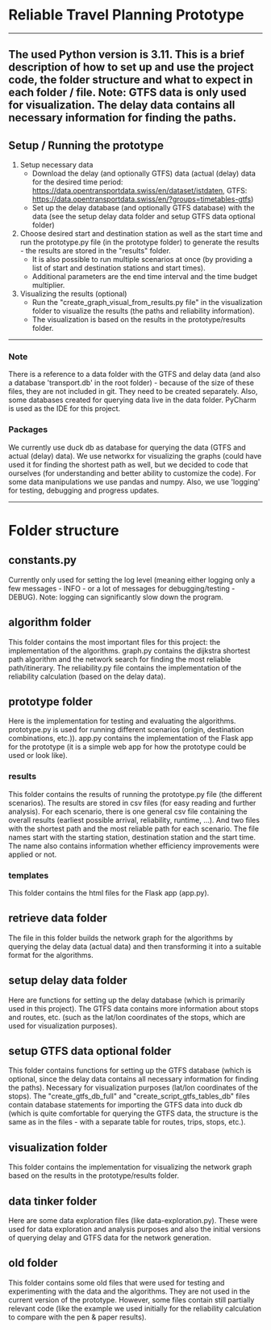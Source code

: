 # Reliable Travel Planning Prototype
---
The used Python version is 3.11.
This is a brief description of how to set up and use the project code, the folder structure and what to expect in each folder / file.
Note: GTFS data is only used for visualization. The delay data contains all necessary information for finding the paths.
---

## Setup / Running the prototype
1. Setup necessary data
    - Download the delay (and optionally GTFS) data (actual (delay) data for the desired time period: https://data.opentransportdata.swiss/en/dataset/istdaten, GTFS: https://data.opentransportdata.swiss/en/?groups=timetables-gtfs)
    - Set up the delay database (and optionally GTFS database) with the data (see the setup delay data folder and setup GTFS data optional folder)
2. Choose desired start and destination station as well as the start time and run the prototype.py file (in the prototype folder) to generate the results - the results are stored in the "results" folder.
    - It is also possible to run multiple scenarios at once (by providing a list of start and destination stations and start times).
    - Additional parameters are the end time interval and the time budget multiplier.
3. Visualizing the results (optional)
    - Run the "create_graph_visual_from_results.py file" in the visualization folder to visualize the results (the paths and reliability information).
    - The visualization is based on the results in the prototype/results folder.
---

### Note
There is a reference to a data folder with the GTFS and delay data (and also a database 'transport.db' in the root folder) - because of the size of these files, they are not included in git. They need to be created separately.
Also, some databases created for querying data live in the data folder.
PyCharm is used as the IDE for this project.
### Packages
We currently use duck db as database for querying the data (GTFS and actual (delay) data). We use networkx for visualizing the graphs (could have used it for finding the shortest path as well, but we decided to code that ourselves (for understanding and better ability to customize the code). For some data manipulations we use pandas and numpy.
Also, we use 'logging' for testing, debugging and progress updates.

---
# Folder structure

## constants.py
Currently only used for setting the log level (meaning either logging only a few messages - INFO - or a lot of messages for debugging/testing - DEBUG). Note: logging can significantly slow down the program.

## algorithm folder
This folder contains the most important files for this project: the implementation of the algorithms. graph.py contains the dijkstra shortest path algorithm and the network search for finding the most reliable path/itinerary.
The reliability.py file contains the implementation of the reliability calculation (based on the delay data).

## prototype folder
Here is the implementation for testing and evaluating the algorithms.
prototype.py is used for running different scenarios (origin, destination combinations, etc.)).
app.py contains the implementation of the Flask app for the prototype (it is a simple web app for how the prototype could be used or look like).
### results
This folder contains the results of running the prototype.py file (the different scenarios).
The results are stored in csv files (for easy reading and further analysis). For each scenario, there is one general csv file containing the overall results (earliest possible arrival, reliability, runtime, ...).
And two files with the shortest path and the most reliable path for each scenario.
The file names start with the starting station, destination station and the start time. The name also contains information whether efficiency improvements were applied or not.
### templates
This folder contains the html files for the Flask app (app.py).

## retrieve data folder
The file in this folder builds the network graph for the algorithms by querying the delay data (actual data) and then transforming it into a suitable format for the algorithms.

## setup delay data folder
Here are functions for setting up the delay database (which is primarily used in this project).
The GTFS data contains more information about stops and routes, etc. (such as the lat/lon coordinates of the stops, which are used for visualization purposes).

## setup GTFS data optional folder
This folder contains functions for setting up the GTFS database (which is optional, since the delay data contains all necessary information for finding the paths).
Necessary for visualization purposes (lat/lon coordinates of the stops).
The "create_gtfs_db_full" and "create_script_gtfs_tables_db" files contain database statements for importing the GTFS data into duck db (which is quite comfortable for querying the GTFS data, the structure is the same as in the files - with a separate table for routes, trips, stops, etc.).

## visualization folder
This folder contains the implementation for visualizing the network graph based on the results in the prototype/results folder.

## data tinker folder
Here are some data exploration files (like data-exploration.py). These were used for data exploration and analysis purposes and also the initial versions of querying delay and GTFS data for the network generation.

## old folder
This folder contains some old files that were used for testing and experimenting with the data and the algorithms. They are not used in the current version of the prototype.
However, some files contain still partially relevant code (like the example we used initially for the reliability calculation to compare with the pen & paper results).